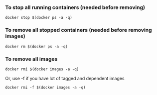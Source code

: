 ### To stop all running containers (needed before removing)
`docker stop $(docker ps -a -q)`

### To remove all stopped containers (needed before removing images)
`docker rm $(docker ps -a -q)`

### To remove all images
`docker rmi $(docker images -a -q)`

Or, use -f if you have lot of tagged and dependent images

`docker rmi -f $(docker images -a -q)`
